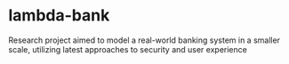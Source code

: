 lambda-bank
===========

Research project aimed to model a real-world banking system in a smaller scale, utilizing latest approaches to security and user experience